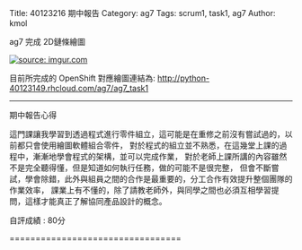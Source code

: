 Title:  40123216 期中報告
Category: ag7
Tags: scrum1, task1, ag7
Author: kmol

ag7 完成 2D鏈條繪圖




<!-- PELICAN_END_SUMMARY -->

<a href="http://imgur.com/JvRdJKV"><img src="http://i.imgur.com/JvRdJKV.png" title="source: imgur.com" /></a>

目前所完成的 OpenShift 對應繪圖連結為: <a href="http://python-40123149.rhcloud.com/ag7/ag7_task1">http://python-40123149.rhcloud.com/ag7/ag7_task1</a>

_________________________________________

期中報告心得

這門課讓我學習到透過程式進行零件組立，這可能是在重修之前沒有嘗試過的，以前都只會使用繪圖軟體組合零件，
對於程式的組立並不熟悉，在這幾堂上課的過程中，漸漸地學會程式的架構，並可以完成作業，
對於老師上課所講的內容雖然不是完全聽得懂，但是知道如何執行任務，做的可能不是很完整，
但會不斷嘗試，學會除錯，此外與組員之間的合作是最重要的，分工合作有效提升整個團隊的作業效率，
課業上有不懂的，除了請教老師外，與同學之間也必須互相學習提問，這樣才能真正了解協同產品設計的概念。





自評成績 : 80分

=================================



